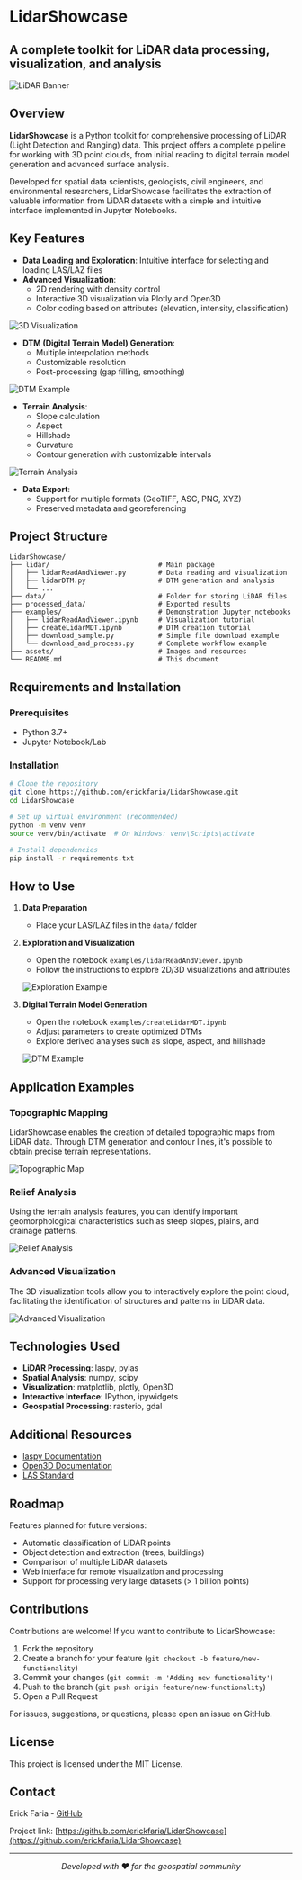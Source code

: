 # LidarShowcase

## A complete toolkit for LiDAR data processing, visualization, and analysis

![LiDAR Banner](https://github.com/erickfaria/LidarToolkit/raw/main/images/lidarToolkitBanner.jpg)

## Overview

**LidarShowcase** is a Python toolkit for comprehensive processing of LiDAR (Light Detection and Ranging) data. This project offers a complete pipeline for working with 3D point clouds, from initial reading to digital terrain model generation and advanced surface analysis.

Developed for spatial data scientists, geologists, civil engineers, and environmental researchers, LidarShowcase facilitates the extraction of valuable information from LiDAR datasets with a simple and intuitive interface implemented in Jupyter Notebooks.

## Key Features

- **Data Loading and Exploration**: Intuitive interface for selecting and loading LAS/LAZ files
- **Advanced Visualization**:
  - 2D rendering with density control
  - Interactive 3D visualization via Plotly and Open3D
  - Color coding based on attributes (elevation, intensity, classification)

![3D Visualization](https://github.com/erickfaria/LidarShowcase/images/3d_visualization.png)

- **DTM (Digital Terrain Model) Generation**:
  - Multiple interpolation methods
  - Customizable resolution
  - Post-processing (gap filling, smoothing)

![DTM Example](https://github.com/erickfaria/LidarShowcase/images/dtm_example.png)

- **Terrain Analysis**:
  - Slope calculation
  - Aspect
  - Hillshade
  - Curvature
  - Contour generation with customizable intervals

![Terrain Analysis](https://github.com/erickfaria/LidarShowcase/images/terrain_analysis.png)

- **Data Export**:
  - Support for multiple formats (GeoTIFF, ASC, PNG, XYZ)
  - Preserved metadata and georeferencing

## Project Structure

```
LidarShowcase/
├── lidar/                           # Main package
│   ├── lidarReadAndViewer.py        # Data reading and visualization
│   ├── lidarDTM.py                  # DTM generation and analysis
│   └── ...
├── data/                            # Folder for storing LiDAR files
├── processed_data/                  # Exported results
├── examples/                        # Demonstration Jupyter notebooks
│   ├── lidarReadAndViewer.ipynb     # Visualization tutorial
│   ├── createLidarMDT.ipynb         # DTM creation tutorial
│   ├── download_sample.py           # Simple file download example
│   └── download_and_process.py      # Complete workflow example
├── assets/                          # Images and resources
└── README.md                        # This document
```

## Requirements and Installation

### Prerequisites

- Python 3.7+
- Jupyter Notebook/Lab

### Installation

```bash
# Clone the repository
git clone https://github.com/erickfaria/LidarShowcase.git
cd LidarShowcase

# Set up virtual environment (recommended)
python -m venv venv
source venv/bin/activate  # On Windows: venv\Scripts\activate

# Install dependencies
pip install -r requirements.txt
```

## How to Use

1. **Data Preparation**
   - Place your LAS/LAZ files in the `data/` folder

2. **Exploration and Visualization**
   - Open the notebook `examples/lidarReadAndViewer.ipynb`
   - Follow the instructions to explore 2D/3D visualizations and attributes

   ![Exploration Example](https://github.com/erickfaria/LidarShowcase/images/exploration_example.png)

3. **Digital Terrain Model Generation**
   - Open the notebook `examples/createLidarMDT.ipynb`
   - Adjust parameters to create optimized DTMs
   - Explore derived analyses such as slope, aspect, and hillshade

   ![DTM Example](https://github.com/erickfaria/LidarShowcase/images/dtm_workflow.png)

## Application Examples

### Topographic Mapping

LidarShowcase enables the creation of detailed topographic maps from LiDAR data. Through DTM generation and contour lines, it's possible to obtain precise terrain representations.

![Topographic Map](https://github.com/erickfaria/LidarShowcase/images/topographic_map.png)

### Relief Analysis

Using the terrain analysis features, you can identify important geomorphological characteristics such as steep slopes, plains, and drainage patterns.

![Relief Analysis](https://github.com/erickfaria/LidarShowcase/images/relief_analysis.png)

### Advanced Visualization

The 3D visualization tools allow you to interactively explore the point cloud, facilitating the identification of structures and patterns in LiDAR data.

![Advanced Visualization](https://github.com/erickfaria/LidarShowcase/images/advanced_visualization.png)

## Technologies Used

- **LiDAR Processing**: laspy, pylas
- **Spatial Analysis**: numpy, scipy
- **Visualization**: matplotlib, plotly, Open3D
- **Interactive Interface**: IPython, ipywidgets
- **Geospatial Processing**: rasterio, gdal

## Additional Resources

- [laspy Documentation](https://laspy.readthedocs.io/)
- [Open3D Documentation](http://www.open3d.org/docs/)
- [LAS Standard](https://www.asprs.org/divisions-committees/lidar-division/laser-las-file-format-exchange-activities)

## Roadmap

Features planned for future versions:

- Automatic classification of LiDAR points
- Object detection and extraction (trees, buildings)
- Comparison of multiple LiDAR datasets
- Web interface for remote visualization and processing
- Support for processing very large datasets (> 1 billion points)

## Contributions

Contributions are welcome! If you want to contribute to LidarShowcase:

1. Fork the repository
2. Create a branch for your feature (`git checkout -b feature/new-functionality`)
3. Commit your changes (`git commit -m 'Adding new functionality'`)
4. Push to the branch (`git push origin feature/new-functionality`)
5. Open a Pull Request

For issues, suggestions, or questions, please open an issue on GitHub.

## License

This project is licensed under the MIT License.

## Contact

Erick Faria - [GitHub](https://github.com/erickfaria)

Project link: [https://github.com/erickfaria/LidarShowcase](https://github.com/erickfaria/LidarShowcase)

---

<p align="center">
  <i>Developed with ❤️ for the geospatial community</i>
</p>
